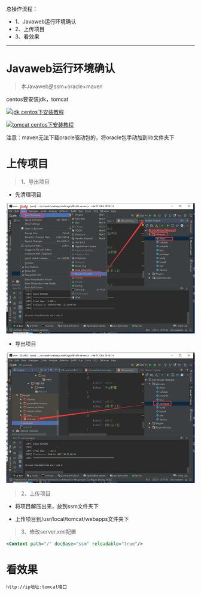 总操作流程：
- 1、Javaweb运行环境确认
- 2、上传项目
- 3、看效果

***

# Javaweb运行环境确认

> 本Javaweb是ssm+oracle+maven

centos要安装jdk，tomcat

[![](https://img.shields.io/badge/jdk-centos下安装教程-yellow.svg "jdk centos下安装教程")](https://github.com/OurNotes/CCN/blob/master/4.%E6%9C%8D%E5%8A%A1%E5%99%A8/1.linux/2.linux%E4%B9%8B%E5%AE%89%E8%A3%85%E8%BD%AF%E4%BB%B6/6-Linux%E4%B9%8B%E5%AE%89%E8%A3%85JDK.md)

[![](https://img.shields.io/badge/tomcat-centos下安装教程-yellow.svg "tomcat centos下安装教程")](https://github.com/OurNotes/CCN/blob/master/4.%E6%9C%8D%E5%8A%A1%E5%99%A8/3.tomcat/1.tomcat%E4%B9%8B%E5%AD%A6%E4%B9%A0/1-tomcat%E4%B9%8B%E5%AE%89%E8%A3%85%E9%85%8D%E7%BD%AE.md)

注意：maven无法下载oracle驱动包的，将oracle包手动加到lib文件夹下

# 上传项目

> 1、导出项目

- 先清理项目

![](image/3-1.png)

- 导出项目

![](image/3-2.png)

> 2、上传项目

- 将项目解压出来，放到ssm文件夹下

- 上传项目到/usr/local/tomcat/webapps文件夹下

> 3、修改server.xml配置

```xml
<Context path="/" docBase="ssm" reloadable="true"/>  
```

# 看效果

```
http://ip地址:tomcat端口
```

